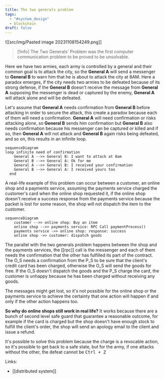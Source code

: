 ```yaml
---
title: The two generals problem
tags:
  - "#system_design"
  - blockchain
draft: false
---
```

![[src/img/Pasted image 20231108154249.png]]
> [!info]
> The Two Generals' Problem was the first computer communication problem to be proved to be unsolvable.

Here we have two armies, each army is controlled by a general and their common goal is to attack the city, so the **General A** will send a messenger to **General B** to warn him that he is about to attack the city at 8AM.
Here a paradox emerges, if the city needs two armies to be defeated because of its strong defense, if the **General B** doesn't receive the message from **General A** supposing the messenger is dead or captured by the enemy, **General A** will attack alone and will be defeated.

Let's assume that **General A** needs confirmation from **General B** before attacking in order to secure the attack, this create a paradox because each of them will need a confirmation.
**General A** will need confirmation or risks attacking alone, so **General B** sends him confirmation but **General B** also needs confirmation because his messenger can be captured or killed and if so, then **General A** will not attack and **General B** again risks being defeated, and so on, this results in an infinite loop.


```mermaid
sequenceDiagram
loop infinite need of confirmation
    General A -->> General B: I want to attack at 8am
    General B -->> General A: Ok for me
	General A -->> General B: I received your confirmation
    General B -->> General A: I received yours too
  end
```
A real-life example of this problem can occur between a customer, an online shop and a payments service, assuming the payments service charged the customer's card when the online shop requested it, if the online shop doesn't receive a success response from the payments service because the packet is lost for some reason, the shop will not dispatch the item to the customer.
```mermaid
sequenceDiagram
    customer -->> online shop: Buy an item
    online shop -->> payments service: RPC Call paymentProcess()
    payments service ->> online shop: response: success
	online shop ->> customer: dispatch goods
```
The parallel with the two generals problem happens between the shop and the payments services, the [[rpc]] call is the messenger and each of them needs the confirmation that the other has fulfilled its part of the contract.
The O_S needs a confirmation from the P_S to be sure that the client's credit card has been charged, otherwise the O_S will send the goods for free.
If the O_S doesn't dispatch the goods and the P_S charge the card, the customer is unhappy because he has been charged without receiving any goods.

The messages might get lost, so it's not possible for the online shop or the payments service to achieve the certainty that one action will happen if and only if the other action happens too.

**So why do online shops still work in real life?**
It works because there are a bunch of second level safe guard that guarantee a reasonable outcome, for example if the card is charged but the shop doesn't have enough stock to fulfill the client's order, the shop will send an apology email to the client and issue a refund.

It's possible to solve this problem because the charge is a revocable action, so it's possible to get back to a safe state, but for the army, if one attacks without the other, the defeat cannot be <kbd><kbd>Ctrl</kbd> + Z</kbd>

Links:
- [[distributed system]]